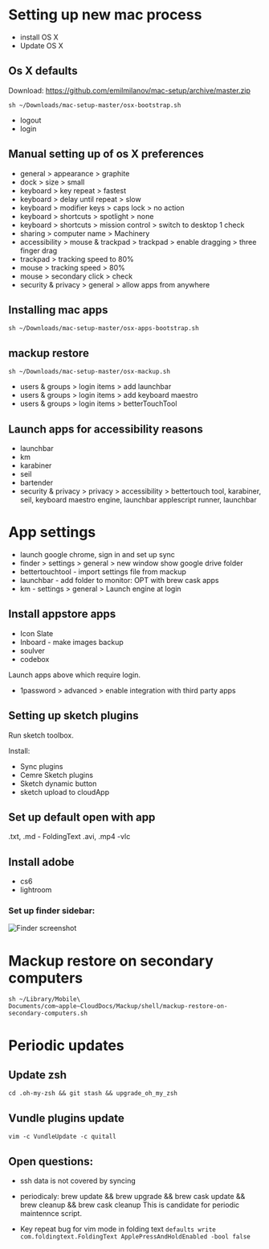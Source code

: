 # Setting up new mac process

- install OS X
- Update OS X

## Os X defaults

Download: https://github.com/emilmilanov/mac-setup/archive/master.zip

`sh ~/Downloads/mac-setup-master/osx-bootstrap.sh`


- logout
- login


## Manual setting up of os X preferences

- general > appearance > graphite
- dock > size > small
- keyboard > key repeat > fastest
- keyboard > delay until repeat > slow
- keyboard > modifier keys > caps lock > no action
- keyboard > shortcuts > spotlight > none
- keyboard > shortcuts > mission control > switch to desktop 1 check
- sharing > computer name > Machinery
- accessibility > mouse & trackpad > trackpad > enable dragging > three finger drag
- trackpad > tracking speed to 80%
- mouse > tracking speed > 80%
- mouse > secondary click > check
- security & privacy > general > allow apps from anywhere


## Installing mac apps

`sh ~/Downloads/mac-setup-master/osx-apps-bootstrap.sh`

## mackup restore

`sh ~/Downloads/mac-setup-master/osx-mackup.sh`

- users & groups > login items > add launchbar
- users & groups > login items > add keyboard maestro
- users & groups > login items > betterTouchTool


## Launch apps for accessibility reasons

- launchbar
- km
- karabiner
- seil
- bartender
- security & privacy > privacy > accessibility > bettertouch tool, karabiner, seil, keyboard maestro engine, launchbar applescript runner, launchbar


# App settings

- launch google chrome, sign in and set up sync
- finder > settings > general > new window show google drive folder
- bettertouchtool - import settings file from mackup
- launchbar - add folder to monitor: OPT with brew cask apps
- km - settings > general > Launch engine at login


## Install appstore apps

- Icon Slate
- Inboard - make images backup
- soulver
- codebox

Launch apps above which require login.

- 1password > advanced > enable integration with third party apps


## Setting up sketch plugins

Run sketch toolbox.

Install:

- Sync plugins
- Cemre Sketch plugins
- Sketch dynamic button
- sketch upload to cloudApp

## Set up default open with app
.txt, .md - FoldingText
.avi, .mp4 -vlc


## Install adobe

- cs6
- lightroom


### Set up finder sidebar:

![Finder screenshot](http://cl.ly/dvO5/Image%202015-11-26%20at%202.29.30%20PM.png)


# Mackup restore on secondary computers

`sh ~/Library/Mobile\ Documents/com~apple~CloudDocs/Mackup/shell/mackup-restore-on-secondary-computers.sh`

# Periodic updates

## Update zsh
`cd .oh-my-zsh && git stash && upgrade_oh_my_zsh`

## Vundle plugins update
`vim -c VundleUpdate -c quitall`



## Open questions:

- ssh data is not covered by syncing
- periodicaly: brew update && brew upgrade && brew cask update && brew cleanup && brew cask cleanup
This is candidate for periodic maintennce script.

- Key repeat bug for vim mode in folding text
`defaults write com.foldingtext.FoldingText ApplePressAndHoldEnabled -bool false`


